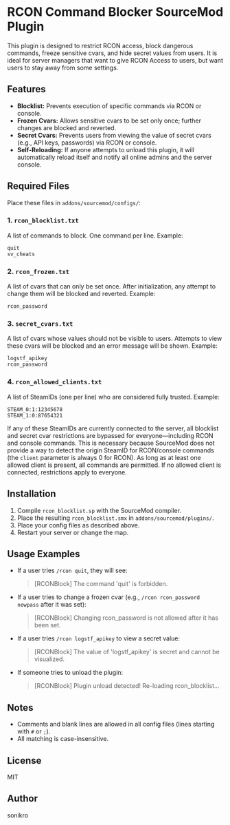 # RCON Command Blocker SourceMod Plugin

This plugin is designed to restrict RCON access, block dangerous commands, freeze sensitive cvars, and hide secret values from users. It is ideal for server managers that want to give RCON Access to users, but want users to stay away from some settings.

## Features
- **Blocklist:** Prevents execution of specific commands via RCON or console.
- **Frozen Cvars:** Allows sensitive cvars to be set only once; further changes are blocked and reverted.
- **Secret Cvars:** Prevents users from viewing the value of secret cvars (e.g., API keys, passwords) via RCON or console.
- **Self-Reloading:** If anyone attempts to unload this plugin, it will automatically reload itself and notify all online admins and the server console.

## Required Files
Place these files in `addons/sourcemod/configs/`:

### 1. `rcon_blocklist.txt`
A list of commands to block. One command per line. Example:

```
quit
sv_cheats
```

### 2. `rcon_frozen.txt`
A list of cvars that can only be set once. After initialization, any attempt to change them will be blocked and reverted. Example:

```
rcon_password
```

### 3. `secret_cvars.txt`
A list of cvars whose values should not be visible to users. Attempts to view these cvars will be blocked and an error message will be shown. Example:

```
logstf_apikey
rcon_password
```

### 4. `rcon_allowed_clients.txt`
A list of SteamIDs (one per line) who are considered fully trusted. Example:

```
STEAM_0:1:12345678
STEAM_1:0:87654321
```

If any of these SteamIDs are currently connected to the server, all blocklist and secret cvar restrictions are bypassed for everyone—including RCON and console commands. This is necessary because SourceMod does not provide a way to detect the origin SteamID for RCON/console commands (the `client` parameter is always 0 for RCON). As long as at least one allowed client is present, all commands are permitted. If no allowed client is connected, restrictions apply to everyone.

## Installation
1. Compile `rcon_blocklist.sp` with the SourceMod compiler.
2. Place the resulting `rcon_blocklist.smx` in `addons/sourcemod/plugins/`.
3. Place your config files as described above.
4. Restart your server or change the map.

## Usage Examples
- If a user tries `/rcon quit`, they will see:
  > [RCONBlock] The command 'quit' is forbidden.

- If a user tries to change a frozen cvar (e.g., `/rcon rcon_password newpass` after it was set):
  > [RCONBlock] Changing rcon_password is not allowed after it has been set.

- If a user tries `/rcon logstf_apikey` to view a secret value:
  > [RCONBlock] The value of 'logstf_apikey' is secret and cannot be visualized.

- If someone tries to unload the plugin:
  > [RCONBlock] Plugin unload detected! Re-loading rcon_blocklist...

## Notes
- Comments and blank lines are allowed in all config files (lines starting with `#` or `;`).
- All matching is case-insensitive.

## License
MIT

## Author
sonikro
